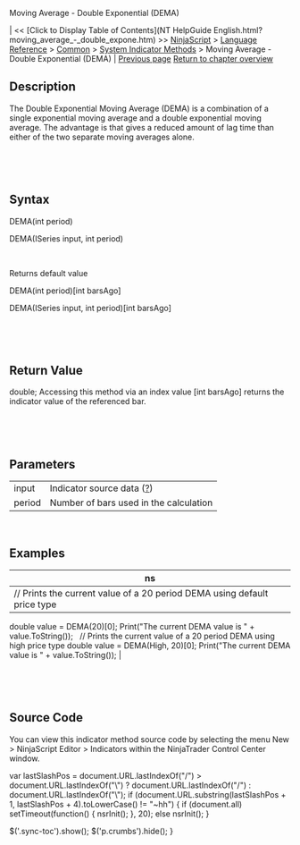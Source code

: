 ﻿










 


Moving Average - Double Exponential (DEMA)







| &lt;&lt; [Click to Display Table of Contents](NT HelpGuide English.html?moving_average_-_double_expone.htm) &gt;&gt;
 [NinjaScript](ninjascript.htm) &gt; [Language Reference](language_reference_wip.htm) &gt; [Common](common.htm) &gt; [System Indicator Methods](indicators.htm) &gt;
Moving Average - Double Exponential (DEMA) | [Previous page](money_flow_oscillator.htm)
[Return to chapter overview](indicators.htm)










Description
-----------


The Double Exponential Moving Average (DEMA) is a combination of a single exponential moving average and a double exponential moving average. The advantage is that gives a reduced amount of lag time than either of the two separate moving averages alone.


 


 


Syntax
------


DEMA(int period)  

DEMA(ISeries<double> input, int period)


 


Returns default value  

DEMA(int period)[int barsAgo]  

DEMA(ISeries<double> input, int period)[int barsAgo]


 


 


Return Value
------------


double; Accessing this method via an index value [int barsAgo] returns the indicator value of the referenced bar.


 


 


Parameters
----------




|  |  |
| --- | --- |
| input | Indicator source data ([?](valid_input_data_for_indicator.htm)) |
| period | Number of bars used in the calculation |



 



Examples
--------




| ns |
| --- |
| // Prints the current value of a 20 period DEMA using default price type
double value = DEMA(20)[0];
Print("The current DEMA value is " + value.ToString());
 
// Prints the current value of a 20 period DEMA using high price type
double value = DEMA(High, 20)[0];
Print("The current DEMA value is " + value.ToString()); |



 


 


Source Code
-----------


You can view this indicator method source code by selecting the menu New &gt; NinjaScript Editor &gt; Indicators within the NinjaTrader Control Center window.





 
 var lastSlashPos = document.URL.lastIndexOf("/") &gt; document.URL.lastIndexOf("\\") ? document.URL.lastIndexOf("/") : document.URL.lastIndexOf("\\");
 if (document.URL.substring(lastSlashPos + 1, lastSlashPos + 4).toLowerCase() != "~hh") {
 if (document.all) setTimeout(function() {
 nsrInit();
 }, 20);
 else nsrInit();
 }
 
 
 $('.sync-toc').show();
 $('p.crumbs').hide();
 }
 
 
 



</double></double>